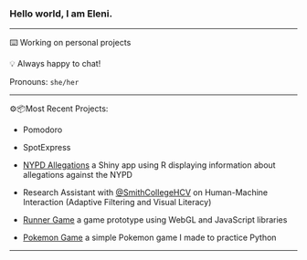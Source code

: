 ### Hello world, I am Eleni.

***

⌨️️ Working on personal projects

💡 Always happy to chat!

Pronouns: `she/her`

***

⚙️📦Most Recent Projects:

- Pomodoro

- SpotExpress

- [NYPD Allegations](https://github.com/mariumtapal/sds235-final-project) a Shiny app using R displaying information about allegations against the NYPD

- Research Assistant with [@SmithCollegeHCV](https://github.com/SmithCollegeHCV) on Human-Machine Interaction (Adaptive Filtering and Visual Literacy)

- [Runner Game](https://github.com/epartakki/runnergame) a game prototype using WebGL and JavaScript libraries

- [Pokemon Game](https://github.com/epartakki/pokemongame) a simple Pokemon game I made to practice Python
 
***
